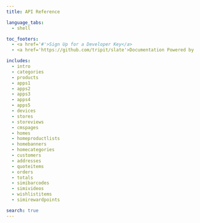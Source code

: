 ```yaml
---
title: API Reference

language_tabs:
  - shell

toc_footers:
  - <a href='#'>Sign Up for a Developer Key</a>
  - <a href='https://github.com/tripit/slate'>Documentation Powered by Slate</a>

includes:
  - intro
  - categories
  - products
  - apps1
  - apps2
  - apps3
  - apps4
  - apps5
  - devices
  - stores
  - storeviews
  - cmspages
  - homes
  - homeproductlists
  - homebanners
  - homecategories
  - customers
  - addresses
  - quoteitems
  - orders
  - totals
  - simibarcodes
  - simivideos
  - wishlistitems
  - simirewardpoints

search: true
---
```


